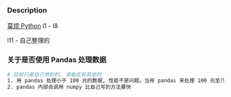 ### Description

[莫烦 Python](https://morvanzhou.github.io/tutorials/data-manipulation/np-pd/)
l1 - l8

l11 - 自己整理的

### 关于是否使用 Pandas 处理数据
``` zsh
# 目前只是自己想到的, 肯能还有其他的
1. 用 pandas 处理小于 100 兆的数据, 性能不是问题。当用 pandas 来处理 100 兆至几个 G 的数据时, 将会比较耗时, 同时会导致程序因内存不足而运行失败
2. pandas 内部会调用 numpy 比自己写的方法要快
```
